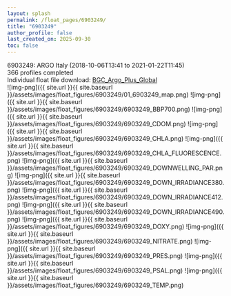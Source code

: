 ```yaml
---
layout: splash
permalink: /float_pages/6903249/
title: "6903249"
author_profile: false
last_created_on: 2025-09-30
toc: false
---
```

 
6903249: ARGO Italy (2018-10-06T13:41 to 2021-01-22T11:45)\
366 profiles completed\
Individual float file download: [BGC_Argo_Plus_Global](https://ftp.soest.hawaii.edu/bgc_argo_plus/Individual_Floats/outliers_removed/6903249_Sprof_processed.nc)\
![img-png]({{ site.url }}{{ site.baseurl }}/assets/images/float_figures/6903249/01_6903249_map.png)
![img-png]({{ site.url }}{{ site.baseurl }}/assets/images/float_figures/6903249/6903249_BBP700.png)
![img-png]({{ site.url }}{{ site.baseurl }}/assets/images/float_figures/6903249/6903249_CDOM.png)
![img-png]({{ site.url }}{{ site.baseurl }}/assets/images/float_figures/6903249/6903249_CHLA.png)
![img-png]({{ site.url }}{{ site.baseurl }}/assets/images/float_figures/6903249/6903249_CHLA_FLUORESCENCE.png)
![img-png]({{ site.url }}{{ site.baseurl }}/assets/images/float_figures/6903249/6903249_DOWNWELLING_PAR.png)
![img-png]({{ site.url }}{{ site.baseurl }}/assets/images/float_figures/6903249/6903249_DOWN_IRRADIANCE380.png)
![img-png]({{ site.url }}{{ site.baseurl }}/assets/images/float_figures/6903249/6903249_DOWN_IRRADIANCE412.png)
![img-png]({{ site.url }}{{ site.baseurl }}/assets/images/float_figures/6903249/6903249_DOWN_IRRADIANCE490.png)
![img-png]({{ site.url }}{{ site.baseurl }}/assets/images/float_figures/6903249/6903249_DOXY.png)
![img-png]({{ site.url }}{{ site.baseurl }}/assets/images/float_figures/6903249/6903249_NITRATE.png)
![img-png]({{ site.url }}{{ site.baseurl }}/assets/images/float_figures/6903249/6903249_PRES.png)
![img-png]({{ site.url }}{{ site.baseurl }}/assets/images/float_figures/6903249/6903249_PSAL.png)
![img-png]({{ site.url }}{{ site.baseurl }}/assets/images/float_figures/6903249/6903249_TEMP.png)

